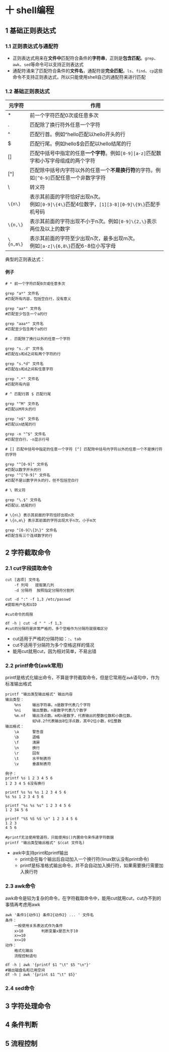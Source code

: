 # 十 shell编程

## 1 基础正则表达式

### 1.1 正则表达式与通配符

- 正则表达式用来在**文件中**匹配符合条件的**字符串**，正则是**包含匹配**。`grep`、`awk`、`sed`等命令可以支持正则表达式
- 通配符涌来了匹配符合条件的**文件名**，通配符是**完全匹配**。`ls`、`find`、`cp`这些命令不支持正则表达式，所以只能使用shell自己的通配符来进行匹配

### 1.2 基础正则表达式

| 元字符    | 作用                                                         |
| --------- | ------------------------------------------------------------ |
| *         | 前一个字符匹配0次或任意多次                                  |
| .         | 匹配除了换行符外任意一个字符                                 |
| ^         | 匹配行首。例如^hello匹配以hello开头的行                      |
| $         | 匹配行尾。例如hello$会匹配以hello结尾的行                    |
| []        | 匹配中括号中指定的任意**一个字符**。例如`[0-9][a-z]`匹配数字和小写字母组成的两个字符 |
| [^]       | 匹配除中括号内字符以外的任意一个**不是换行符**的字符。例如`[^0-9]`匹配任意一个非数字字符 |
| \         | 转义符                                                       |
| `\{n\}`   | 表示其前面的字符恰好出现n次。<br />例如`[0-9]\{4\}`匹配4位数字，`[1][3-8][0-9]\{9\}`匹配手机号码 |
| `\{n,\}`  | 表示其前面的字符出现不小于n次。例如`[0-9]\{2,\}`表示两位及以上的数字 |
| `\{n,m\}` | 表示其前面的字符至少出现n次，最多出现m次。<br />例如`[a-z]\{6,8\}`匹配6-8位小写字母 |

典型的正则表达式：

#### 例子

```shell
# * 前一个字符匹配0次或任意多次

grep "a*" 文件名
#匹配所有内容，包括空白行，没有意义

grep "aa*" 文件名
#匹配至少包含一个a的行

grep "aaa*" 文件名
#匹配至少包含两个a的行
```

```shell
# . 匹配除了换行以外的任意一个字符

grep "s..d" 文件名
#匹配在s和d之间有两个字符的行

grep "s.*d" 文件名
#匹配在s和d之间有任意字符

grep ".*" 文件名
#匹配所有内容
```

```shell
# ^ 匹配行首 $ 匹配行尾

grep "^M" 文件名
#匹配以M开头的行

grep "n$" 文件名
#匹配以n结尾的行

grep -n "^$" 文件名
#匹配空白行，-n显示行号
```

```shell
# [] 匹配中括号中指定的任意一个字符 [^] 匹配除中括号内字符以外的任意一个不是换行符的字符

grep "^[0-9]" 文件名
#匹配以数字开头的行
grep "^[^0-9]" 文件名
#匹配不是以数字开头的行，但不包括空白行
```

```shell
# \ 转义符

grep "\.$" 文件名
#匹配以.结尾的行
```

```shell
# \{n\} 表示其前面的字符恰好出现n次
# \{n,m\} 表示其前面的字符出现大于n次，小于m次

grep "[0-9]\{3\}" 文件名
#匹配含有三个连续数字的行
```

## 2 字符截取命令

### 2.1 cut字段提取命令

```shell
cut [选项] 文件名
	-f 列号	提取第几列
	-d 分隔符	按照指定分隔符分割列

cut -d ":" -f 1,3 /etc/passwd
#提取用户名和UID
```

```shell
#cut命令的局限

df -h | cut -d " " -f 1,3
#cut的分隔符是非常严格的，多个空格作为分隔符就很难区分
```

-   cut适用于严格的分隔符如：`:`、`tab`
-   cut不适用于分隔符为多个空格这样的情况
-   能用cut就用cut，因为相对简单，不易出错

### 2.2 printf命令(awk常用)

printf是格式化输出命令，不算是字符截取命令，但是它常用在`awk`语句中，作为标准输出格式

```shell
printf "输出类型输出格式" 输出内容
输出类型：
	%ns		输出字符串。n是数字代表几个字符
	%ni		输出整数。n是数字代表几个数字
	%m.nf	输出浮点数。m和n是数字，代表输出的整数位数和小数位数。
			如%8.2f代表输出8位浮点数，其中2位小数，6位整数
输出格式：
	\a		警告音
	\b		退格
	\f		清屏
	\n		换行
	\r		回车
	\t		水平制表符
	\v		垂直制表符

例子：
printf %s 1 2 3 4 5 6
1 2 3 4 5 6没有换行

printf %s %s %s 1 2 3 4 5 6
%s %s 1 2 3 4 5 6

printf "%s %s %s" 1 2 3 4 5 6
1 2 34 5 6

printf "%S %S %S \n" 1 2 3 4 5 6
1 2 3
4 5 6

#printf无法使用管道符，只能使用$()内置命令来传递字符数据
printf "输出类型输出格式" $(cat 文件名)
```

-   awk中支持print和printf输出
    -   print会在每个输出后自动加入一个换行符(linux默认没有print命令)
    -   printf是标准格式输出命令，并不会自动加入换行符，如果需要换行需要加入换行符

### 2.3 awk命令

awk命令是较为复杂的命令，在字符截取命令中，能用cut就用cut，cut办不到的事情再考虑用awk

```shell
awk '条件1{动作1} 条件2{动作2} ... ' 文件名
条件：
	一般使用关系表达式作为条件
	x>10		判断变量x是否大于10
	x>=10
	x<=10
动作：
	格式化输出
	流程控制语句

df -h | awk '{printf $1 "\t" $5 "\n"}'
#输出磁盘名和已用空间
df -h | awk '{print $1 "\t" $5}'
```



### 2.4  sed命令

## 3 字符处理命令

## 4 条件判断

## 5 流程控制

